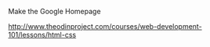 Make the Google Homepage

http://www.theodinproject.com/courses/web-development-101/lessons/html-css
